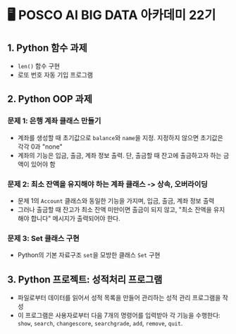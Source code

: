 # 🖥️ POSCO AI BIG DATA 아카데미 22기

## 1. Python 함수 과제

- `len()` 함수 구현
- 로또 번호 자동 기입 프로그램

## 2. Python OOP 과제

### 문제 1: 은행 계좌 클래스 만들기

- 계좌를 생성할 때 초기값으로 `balance`와 `name`을 지정. 지정하지 않으면 초기값은 각각 0과 "none"
- 계좌의 기능은 입금, 출금, 계좌 정보 출력. 단, 출금할 때 잔고에 출금하고자 하는 금액이 있어야 함

### 문제 2: 최소 잔액을 유지해야 하는 계좌 클래스 -> 상속, 오버라이딩

- 문제 1의 `Account` 클래스와 동일한 기능을 가지며, 입금, 출금, 계좌 정보 출력
- 그러나 출금할 때 잔고가 최소 잔액 미만이면 출금이 되지 않고, "최소 잔액을 유지해야 합니다" 메시지가 출력되어야 한다.

### 문제 3: Set 클래스 구현

- Python의 기본 자료구조 `set`을 모방한 클래스 `Set` 구현

## 3. Python 프로젝트: 성적처리 프로그램

- 파일로부터 데이터를 읽어서 성적 목록을 만들어 관리하는 성적 관리 프로그램을 작성
- 이 프로그램은 사용자로부터 다음 7개의 명령어를 입력받아 각 기능을 수행한다: `show`, `search`, `changescore`, `searchgrade`, `add`, `remove`, `quit`.
